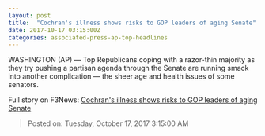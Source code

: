 ```yaml
---
layout: post
title:  "Cochran's illness shows risks to GOP leaders of aging Senate"
date: 2017-10-17 03:15:00Z
categories: associated-press-ap-top-headlines
---
```


WASHINGTON (AP) — Top Republicans coping with a razor-thin majority as they try pushing a partisan agenda through the Senate are running smack into another complication — the sheer age and health issues of some senators.


Full story on F3News: [Cochran's illness shows risks to GOP leaders of aging Senate](http://www.f3nws.com/n/2ajzrC)

> Posted on: Tuesday, October 17, 2017 3:15:00 AM
